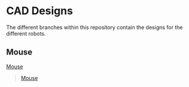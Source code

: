 # CAD Designs
The different branches within this repository contain the designs for the different robots.

## Mouse
[Mouse](https://github.com/pakobots/cad/tree/mouse)
> [Mouse](img/mouse.png?raw=true "Mouse")
